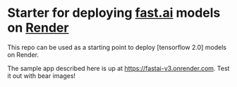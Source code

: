 # Starter for deploying [fast.ai](https://www.fast.ai) models on [Render](https://render.com)

This repo can be used as a starting point to deploy [tensorflow 2.0] models on Render.

The sample app described here is up at https://fastai-v3.onrender.com. Test it out with bear images!

